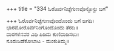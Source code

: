 +++
title = "334 ಓರೊರ್ವನಿಚ್ಛೆಗುಣವೊನ್ದೊನ್ದು ಬಗೆ"

+++
ಓರೊರ್ವನಿಚ್ಛೆಗುಣವೊಂದೊಂದು ಬಗೆ ಜಗದಿ।  
ಭಾರಮೋರೊರ್ವನಿಂಗೊಂದೊಂದು ತೆರದಿ॥  
ದಾರಗಳಿನವರ ವಿಧಿ ಪಿಡಿದು ಕುಣಿದಾಡಿಸಲು।  
ನೂರುಜಡೆಕೋಲಾಟ - ಮಂಕುತಿಮ್ಮ॥  
